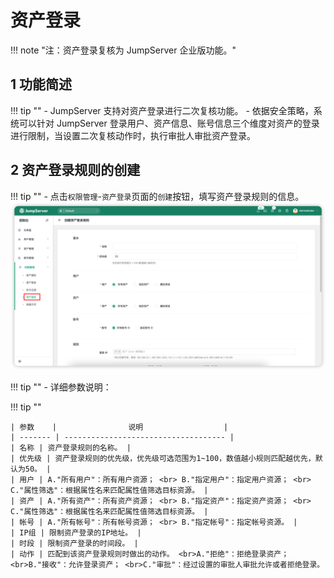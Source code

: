 # 资产登录
!!! note "注：资产登录复核为 JumpServer 企业版功能。"

## 1 功能简述
!!! tip ""
    - JumpServer 支持对资产登录进行二次复核功能。
    - 依据安全策略，系统可以针对 JumpServer 登录用户、资产信息、账号信息三个维度对资产的登录进行限制，当设置二次复核动作时，执行审批人审批资产登录。

## 2 资产登录规则的创建
!!! tip ""
    - 点击`权限管理`-`资产登录`页面的`创建`按钮，填写资产登录规则的信息。
![host_acls01](../../../img/host_acls01.png)

!!! tip ""
    - 详细参数说明：

!!! tip ""

    | 参数    |                说明                  |
    | ------- | ------------------------------------ |
    | 名称 | 资产登录规则的名称。 |
    | 优先级 | 资产登录规则的优先级，优先级可选范围为1~100，数值越小规则匹配越优先，默认为50。 |
    | 用户 | A."所有用户"：所有用户资源； <br> B."指定用户"：指定用户资源； <br> C."属性筛选"：根据属性名来匹配属性值筛选目标资源。 |
    | 资产 | A."所有资产"：所有资产资源； <br> B."指定资产"：指定资产资源； <br> C."属性筛选"：根据属性名来匹配属性值筛选目标资源。 |
    | 帐号 | A."所有帐号"：所有帐号资源； <br> B."指定帐号"：指定帐号资源。 |
    | IP组 | 限制资产登录的IP地址。 |
    | 时段 | 限制资产登录的时间段。 |
    | 动作 | 匹配到该资产登录规则时做出的动作。 <br>A."拒绝"：拒绝登录资产； <br>B."接收"：允许登录资产； <br>C."审批"：经过设置的审批人审批允许或者拒绝登录。
